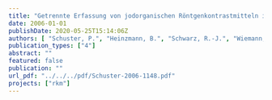 ```yaml
---
title: "Getrennte Erfassung von jodorganischen Röntgenkontrastmitteln in Krankenhäusern. Abschlussbericht des Forschungsprojektes Phase 2: Praktische Durchführung. Abschlussbericht des Kompetenzzentrum Wasser Berlin"
date: 2006-01-01
publishDate: 2020-05-25T15:14:06Z
authors: [ "Schuster, P.", "Heinzmann, B.", "Schwarz, R.-J.", "Wiemann, M.", "Schulz, C." ]
publication_types: ["4"]
abstract: ""
featured: false
publication: ""
url_pdf: "../../../pdf/Schuster-2006-1148.pdf"
projects: ["rkm"]
---
```


